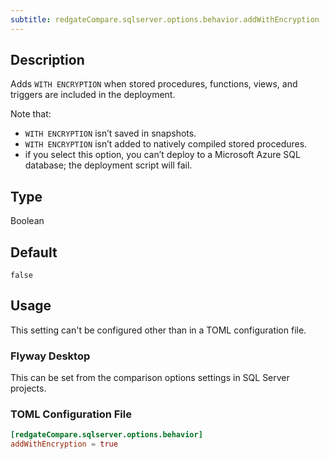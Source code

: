 ```yaml
---
subtitle: redgateCompare.sqlserver.options.behavior.addWithEncryption
---
```


## Description

Adds `WITH ENCRYPTION` when stored procedures, functions, views, and triggers are included in the deployment.

Note that:
- `WITH ENCRYPTION` isn’t saved in snapshots.
- `WITH ENCRYPTION` isn’t added to natively compiled stored procedures.
- if you select this option, you can’t deploy to a Microsoft Azure SQL database; the deployment script will fail.

## Type

Boolean

## Default

`false`

## Usage

This setting can't be configured other than in a TOML configuration file.

### Flyway Desktop

This can be set from the comparison options settings in SQL Server projects.

### TOML Configuration File

```toml
[redgateCompare.sqlserver.options.behavior]
addWithEncryption = true
```
